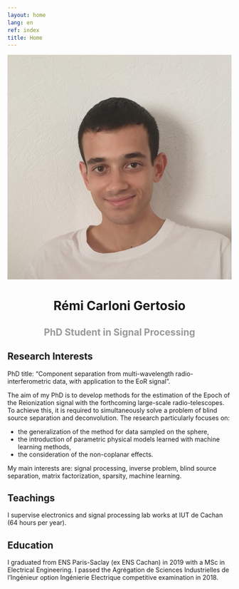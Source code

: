 ```yaml
---
layout: home
lang: en
ref: index
title: Home
---
```



<p><img class="author-picture" src="/assets/remi_carloni-gertosio.jpg" alt="Rémi Carloni Gertosio"/></p>
<h1 style="text-align: center;">Rémi Carloni Gertosio</h1>
<h2 style="text-align: center;"><span style="color: #999999;">PhD Student in Signal Processing</span></h2>

<h2>Research Interests</h2>

PhD title: “Component separation from multi-wavelength radio-interferometric data, with application to the EoR signal”.

The aim of my PhD is to develop methods for the estimation of the Epoch of the Reionization signal with the forthcoming large-scale radio-telescopes. To achieve this, it is required to simultaneously solve a problem of blind source separation and deconvolution. The research particularly focuses on:
- the generalization of the method for data sampled on the sphere,
- the introduction of parametric physical models learned with machine learning methods,
- the consideration of the non-coplanar effects. 

My main interests are: signal processing, inverse problem, blind source separation, matrix factorization, sparsity, machine learning.

<h2>Teachings</h2>

I supervise electronics and signal processing lab works at IUT de Cachan (64 hours per year).

<h2>Education</h2>

I graduated from ENS Paris-Saclay (ex ENS Cachan) in 2019 with a MSc in Electrical Engineering. I passed the Agrégation de Sciences Industrielles de l’Ingénieur option Ingénierie Electrique competitive examination in 2018.